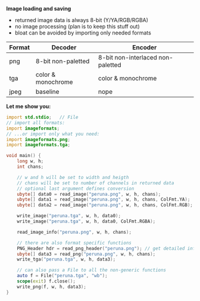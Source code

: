 **Image loading and saving**
- returned image data is always 8-bit (Y/YA/RGB/RGBA)
- no image processing (plan is to keep this stuff out)
- bloat can be avoided by importing only needed formats

| Format | Decoder            | Encoder                           |
| ---    | ---                | ---                               |
| png    | 8-bit non-paletted | 8-bit non-interlaced non-paletted |
| tga    | color & monochrome | color & monochrome                |
| jpeg   | baseline           | nope                              |

**Let me show you:**
```D
import std.stdio;   // File
// import all formats:
import imageformats;
// ...or import only what you need:
import imageformats.png;
import imageformats.tga;

void main() {
    long w, h;
    int chans;

    // w and h will be set to width and heigth
    // chans will be set to number of channels in returned data
    // optional last argument defines conversion
    ubyte[] data0 = read_image("peruna.png", w, h, chans);
    ubyte[] data1 = read_image("peruna.png", w, h, chans, ColFmt.YA);
    ubyte[] data2 = read_image("peruna.png", w, h, chans, ColFmt.RGB);

    write_image("peruna.tga", w, h, data0);
    write_image("peruna.tga", w, h, data0, ColFmt.RGBA);

    read_image_info("peruna.png", w, h, chans);

    // there are also format specific functions
    PNG_Header hdr = read_png_header("peruna.png"); // get detailed info
    ubyte[] data3 = read_png("peruna.png", w, h, chans);
    write_tga("peruna.tga", w, h, data3);

    // can also pass a File to all the non-generic functions
    auto f = File("peruna.tga", "wb");
    scope(exit) f.close();
    write_png(f, w, h, data3);
}
```
